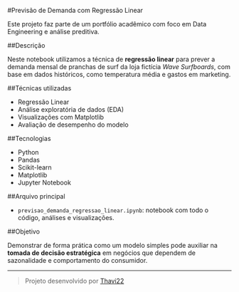 
#Previsão de Demanda com Regressão Linear

Este projeto faz parte de um portfólio acadêmico com foco em Data Engineering e análise preditiva.

##Descrição

Neste notebook utilizamos a técnica de **regressão linear** para prever a demanda mensal de pranchas de surf da loja fictícia _Wave Surfboards_, com base em dados históricos, como temperatura média e gastos em marketing.

##Técnicas utilizadas

- Regressão Linear
- Análise exploratória de dados (EDA)
- Visualizações com Matplotlib
- Avaliação de desempenho do modelo

##Tecnologias

- Python
- Pandas
- Scikit-learn
- Matplotlib
- Jupyter Notebook

##Arquivo principal

- `previsao_demanda_regressao_linear.ipynb`: notebook com todo o código, análises e visualizações.

##Objetivo

Demonstrar de forma prática como um modelo simples pode auxiliar na **tomada de decisão estratégica** em negócios que dependem de sazonalidade e comportamento do consumidor.

---

> Projeto desenvolvido por [Thavi22](https://github.com/Thavi22)
